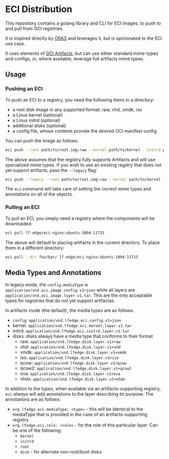 # ECI Distribution

This repository contains a golang library and CLI for ECI images, to  push to and pull from OCI registries.

It is inspired directly by [ORAS](https://github.com/deislabs/oras) and leverages it, but is opinionated to the ECI use case.

It uses elements of [OCI Artifacts](http://github.com/opencontainers/artifacts), but can use either standard mime-types and configs, or, where available, leverage full artifacts mime types.


## Usage

### Pushing an ECI

To push an ECI to a registry, you need the following items in a directory:

* a root disk image in any supported format: raw, vhd, vmdk, iso
* a Linux kernel (optional)
* a Linux initrd (optional)
* additional disks (optional)
* a config file, whose contents provide the desired OCI manifest config

You can push the image as follows:

```sh
eci push --root path/to/root.img:raw --kernel path/to/kernel --initrd path/to/initrd --disks path/to/disk1:iso --disks path/to/disk2:vmdk ... --config path/to/config lfedge/eci-nginx:ubuntu-1804-11715
```

The above assumes that the registry fully supports Artifacts and will use specialized mime types. If you wish to use an existing regstry that does
not yet support artifacts, pass the `--legacy` flag:

```sh
eci push --legacy --root path/to/root.img:raw --kernel path/to/kernel --initrd path/to/initrd --disks path/to/disk1:iso --disks path/to/disk2:vmdk ... --config path/to/config lfedge/eci-nginx:ubuntu-1804-11715
```

The `eci` command will take care of setting the correct mime types and annotations on all of the objects.

### Pulling an ECI

To pull an ECI, you simply need a registry where the components will be downloaded:

```sh
eci pull lf-edge/eci-nginx:ubuntu-1804-11715
```

The above will default to placing artifacts in the current directory. To place them in a different directory:

```sh
eci pull --dir foo/bar/ lf-edge/eci-nginx:ubuntu-1804-11715
```

## Media Types and Annotations

In legacy mode, the `config.mediaType` is `application/vnd.oci.image.config.v1+json` while all layers are `application/vnd.oci.image.layer.v1.tar`. This are the only acceptable types for registries that do not yet support artifactas. 

In artifacts mode (the default), the media types are as follows:

* `config`: `application/vnd.lfedge.eci.config.v1+json `
* kernel: `application/vnd.lfedge.eci.kernel.layer.v1.tar`
* initrd: `application/vnd.lfedge.eci.initrd.layer.v1.tar`
* disks: disks always have a media type that conforms to their format
  * raw: `application/vnd.lfedge.disk.layer.v1+raw`
  * vhd: `application/vnd.lfedge.disk.layer.v1+vhd`
  * vmdk: `application/vnd.lfedge.disk.layer.v1+vmdk`
  * iso: `application/vnd.lfedge.disk.layer.v1+iso`
  * qcow: `application/vnd.lfedge.disk.layer.v1+qcow`
  * qcow2: `application/vnd.lfedge.disk.layer.v1+qcow2`
  * ova: `application/vnd.lfedge.disk.layer.v1+ova`
  * vhdx: `application/vnd.lfedge.disk.layer.v1+vhdx`

In addition to the types, when available via an artifacts-supporting registry, `eci` _always_ will add annotations to the layer describing its purpose.
The annotations are as follows:

* `org.lfedge.eci.mediaType: <type>` - this will be identical to the mediaType that is provided in the case of an artifacts-supporting registry
* `org.lfedge.eci.role: <role>` - for the role of this particular layer. Can be one of the following:
   * `kernel`
   * `initrd`
   * `root`
   * `disk` - for alternate non-root/boot disks

